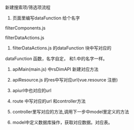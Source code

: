 新建搜索项/筛选项流程

1. 页面里编写dataFunction 给个名字

filterComponents.js

filterDataActions.js

1. filterDataActions.js 的dataFunction 块中写对应的

dataFunction 函数，名字自定， 和1.中的名字一样。

1. apiMain\(main.js\) 中rsDimAPI 新建对应方法

2. apiResource.js 的res中写对应url\(vue.resource 注册\)

3. apiurl中也对应的url

4. route 中写对应的url 和controller方法

5. controller里写对应的方法,调用下一步中model里定义的方法

6. model中定义数据库操作，获取对应数据。对应表。



